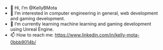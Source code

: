 - 👋 Hi, I’m @KellyBMota
- 👀 I’m interested in computer engineering in general, web development and gaming development.
- 🌱 I’m currently learning machine learning and gaming development using Unreal Engine.
- 📫 How to reach me: https://www.linkedin.com/in/kelly-mota-0bbb9014b/
<!---
KellyBMota/KellyBMota is a ✨ special ✨ repository because its `README.md` (this file) appears on your GitHub profile.
You can click the Preview link to take a look at your changes.
--->
